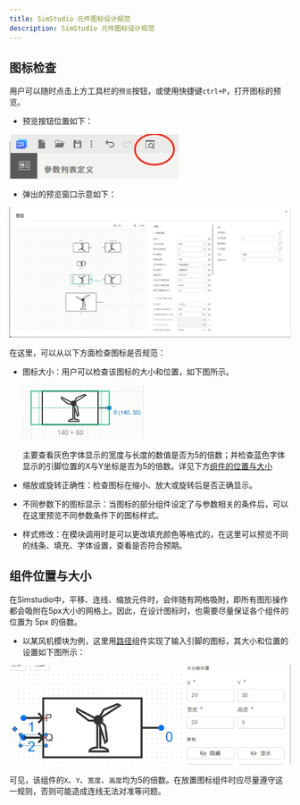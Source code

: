 ```yaml
---
title: SimStudio 元件图标设计规范
description: SimStudio 元件图标设计规范
---
```



## 图标检查

用户可以随时点击上方工具栏的```预览```按钮，或使用快捷键```ctrl+P```，打开图标的预览。

- 预览按钮位置如下：

![预览按钮](image-1.png)

- 弹出的预览窗口示意如下：

![预览窗口](image-2.png)

在这里，可以从以下方面检查图标是否规范：

- 图标大小：用户可以检查该图标的大小和位置，如下图所示。

    ![图标大小检查](image-3.png)

    主要查看灰色字体显示的宽度与长度的数值是否为5的倍数；并检查蓝色字体显示的引脚位置的X与Y坐标是否为5的倍数。详见下方[组件的位置与大小](#组件位置与大小)

- 缩放或旋转正确性：检查图标在缩小、放大或旋转后是否正确显示。

- 不同参数下的图标显示：当图标的部分组件设定了与参数相关的条件后，可以在这里预览不同参数条件下的图标样式。

- 样式修改：在模块调用时是可以更改填充颜色等格式的，在这里可以预览不同的线条、填充、字体设置，查看是否符合预期。


## 组件位置与大小

在Simstudio中，平移、连线、缩放元件时，会伴随有网格吸附，即所有图形操作都会吸附在5px大小的网格上。因此，在设计图标时，也需要尽量保证各个组件的位置为 5px 的倍数。

- 以某风机模块为例，这里用[路径](../40-path/index.md)组件实现了输入引脚的图标，其大小和位置的设置如下图所示：

![大小与位置的正确设置](image.png)

可见，该组件的```X```、```Y```、```宽度```、```高度```均为5的倍数。在放置图标组件时应尽量遵守这一规则，否则可能造成连线无法对准等问题。